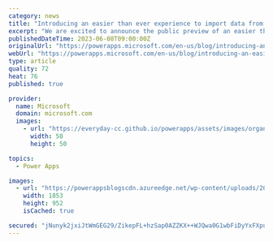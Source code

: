 ```yaml
---
category: news
title: "Introducing an easier than ever experience to import data from Excel"
excerpt: "We are excited to announce the public preview of an easier than ever import from Excel experience. You can now upload your Excel files and turn them into full functional Dataverse tables as well as responsive canvas apps in a one-stop experience. Moreover, when Copilot is enabled, it will assist with"
publishedDateTime: 2023-06-08T09:00:00Z
originalUrl: "https://powerapps.microsoft.com/en-us/blog/introducing-an-easier-than-ever-experience-to-import-data-from-excel/"
webUrl: "https://powerapps.microsoft.com/en-us/blog/introducing-an-easier-than-ever-experience-to-import-data-from-excel/"
type: article
quality: 72
heat: 76
published: true

provider:
  name: Microsoft
  domain: microsoft.com
  images:
    - url: "https://everyday-cc.github.io/powerapps/assets/images/organizations/microsoft.com-50x50.jpg"
      width: 50
      height: 50

topics:
  - Power Apps

images:
  - url: "https://powerappsblogscdn.azureedge.net/wp-content/uploads/2023/06/Excel2DV-table-preview.png"
    width: 1853
    height: 952
    isCached: true

secured: "jNunyk2jxiJtWmGEG29/ZikepFL+hzSap0AZZKX++WJQwa0G1wbFiDyYxFXpuL2Lu4ebQkR5L0OVttczxpN2FyYaLCHCaDWh+8+PLKsPozfkuKwiDPBnpkuQUVVAHiM0lbOjGN4wrI/ktT4XvUWSd5T8luhNHiG9c8IDDfMhG1AKFEeOSaqBt+aD5khh4hCR5hkEwWFKgJ+ebNzJzTeJbW5nQc3wGpAY5PBt8sl06/rCnnVcAwzzytV8F+t5HWrCdLP+BK1LaPHDMiUYWVQFBI9qKB3FyKR5LAWkmLTFPe5aZQLcuJgpoExuWZcKvB+jMz0QJ1syWxZ3FPUnDqaTKgjvYmDNAgb4cmFbGWs7z58=;KNLgyQtUpd8fAwobo9t3bw=="
---
```


